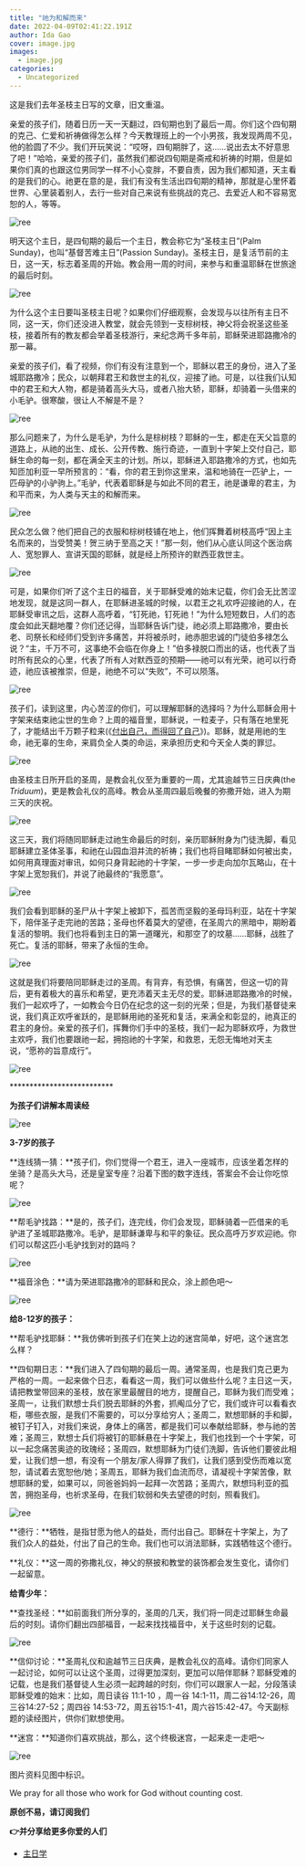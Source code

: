 ```yaml
---
title: "祂为和解而来"
date: 2022-04-09T02:41:22.191Z
author: Ida Gao
cover: image.jpg
images:
  - image.jpg
categories:
  - Uncategorized
---
```


这是我们去年圣枝主日写的文章，旧文重温。

<!--more-->

  

亲爱的孩子们，随着日历一天一天翻过，四旬期也到了最后一周。你们这个四旬期的克己、仁爱和祈祷做得怎么样？今天教理班上的一个小男孩，我发现两周不见，他的脸圆了不少。我们开玩笑说：“哎呀，四旬期胖了，这……说出去太不好意思了吧！”哈哈，亲爱的孩子们，虽然我们都说四旬期是斋戒和祈祷的时期，但是如果你们真的也跟这位男同学一样不小心变胖，不要自责，因为我们都知道，天主看的是我们的心。祂更在意的是，我们有没有生活出四旬期的精神，那就是心里怀着世界、心里装着别人，去行一些对自己来说有些挑战的克己、去爱近人和不容易宽恕的人，等等。

![ree](https://static.wixstatic.com/media/ec8b63_234efa7733c94879b17f65901bc010a3~mv2.jpg)

明天这个主日，是四旬期的最后一个主日，教会称它为“圣枝主日”(Palm Sunday)，也叫“基督苦难主日”(Passion Sunday)。圣枝主日，是复活节前的主日，这一天，标志着圣周的开始。教会用一周的时间，来参与和重温耶稣在世旅途的最后时刻。

![ree](https://static.wixstatic.com/media/ec8b63_deaf3bee105243bb915b6f9d104859a9~mv2.jpg)

为什么这个主日要叫圣枝主日呢？如果你们仔细观察，会发现与以往所有主日不同，这一天，你们还没进入教堂，就会先领到一支棕树枝，神父将会祝圣这些圣枝，接着所有的教友都会举着圣枝游行，来纪念两千多年前，耶稣荣进耶路撒冷的那一幕。

亲爱的孩子们，看了视频，你们有没有注意到一个，耶稣以君王的身份，进入了圣城耶路撒冷；民众，以朝拜君王和救世主的礼仪，迎接了祂。可是，以往我们认知中的君王和大人物，都是骑着高头大马，或者八抬大轿，耶稣，却骑着一头借来的小毛驴。很寒酸，很让人不解是不是？

![ree](https://static.wixstatic.com/media/ec8b63_d90e7c2c1d1e4f65997d1bc17dc82ca2~mv2.jpg)

那么问题来了，为什么是毛驴，为什么是棕树枝？耶稣的一生，都走在天父旨意的道路上，从祂的出生、成长、公开传教、施行奇迹，一直到十字架上交付自己，耶稣生命的每一刻，都在满全天主的计划。所以，耶稣进入耶路撒冷的方式，也如先知匝加利亚一早所预言的：“看，你的君王到你这里来，温和地骑在一匹驴上，一匹母驴的小驴驹上。”毛驴，代表着耶稣是与如此不同的君王，祂是谦卑的君主，为和平而来，为人类与天主的和解而来。

![ree](https://static.wixstatic.com/media/ec8b63_c43b75a012f04406a39e8493f79c84aa~mv2.jpg)

民众怎么做？他们把自己的衣服和棕树枝铺在地上，他们挥舞着树枝高呼“因上主名而来的，当受赞美！贺三纳于至高之天！”那一刻，他们从心底认同这个医治病人、宽恕罪人、宣讲天国的耶稣，就是经上所预许的默西亚救世主。

![ree](https://static.wixstatic.com/media/ec8b63_d9b423f1ec47452ead2d269f1dff34fc~mv2.jpg)

可是，如果你们听了这个主日的福音，关于耶稣受难的始末记载，你们会无比苦涩地发现，就是这同一群人，在耶稣进圣城的时候，以君王之礼欢呼迎接祂的人，在耶稣受审讯之后，这群人高呼着，“钉死祂，钉死祂！”为什么短短数日，人们的态度会如此天翻地覆？你们还记得，当耶稣告诉门徒，祂必须上耶路撒冷，要由长老、司祭长和经师们受到许多痛苦，并将被杀时，祂赤胆忠诚的门徒伯多禄怎么说？“主，千万不可，这事绝不会临在你身上！”伯多禄脱口而出的话，也代表了当时所有民众的心里，代表了所有人对默西亚的预期——祂可以有光荣，祂可以行奇迹，祂应该被推崇，但是，祂绝不可以“失败”，不可以陨落。

![ree](https://static.wixstatic.com/media/ec8b63_11e3242f37884db9b1949bad881a933a~mv2.jpg)

孩子们，读到这里，内心苦涩的你们，可以理解耶稣的选择吗？为什么耶稣会用十字架来结束祂尘世的生命？上周的福音里，耶稣说，一粒麦子，只有落在地里死了，才能结出千万颗子粒来(《[付出自己，而得回了自己](http://mp.weixin.qq.com/s?__biz=MzIzNjU0NDI1MA==&mid=2247487037&idx=1&sn=7df452d5dfee349ee52a4d67b66e06de&chksm=e8d707a8dfa08ebecbb1edfa092307ea737bb7af8a5ca548ec170fec7ba5c605f60ea55f7d0c&scene=21#wechat_redirect)》)。耶稣，就是用祂的生命，祂无辜的生命，来肩负全人类的命运，来承担历史和今天全人类的罪愆。

![ree](https://static.wixstatic.com/media/ec8b63_4269c04efe43420493287320b1f5cb30~mv2.jpg)

由圣枝主日所开启的圣周，是教会礼仪至为重要的一周，尤其逾越节三日庆典(the _Triduum_)，更是教会礼仪的高峰。教会从圣周四最后晚餐的弥撒开始，进入为期三天的庆祝。

![ree](https://static.wixstatic.com/media/ec8b63_162597acc80649a5ace3a9a8bd198436~mv2.jpg)

这三天，我们将随同耶稣走过祂生命最后的时刻，亲历耶稣附身为门徒洗脚，看见耶稣建立圣体圣事，和祂在山园血泪并流的祈祷；我们也将目睹耶稣如何被出卖，如何用真理面对审讯，如何只身背起祂的十字架，一步一步走向加尔瓦略山，在十字架上宽恕我们，并说了祂最终的“我愿意”。

![ree](https://static.wixstatic.com/media/ec8b63_e2aff60efb4b4e569b5a58f165557df8~mv2.jpg)

我们会看到耶稣的圣尸从十字架上被卸下，孤苦而坚毅的圣母玛利亚，站在十字架下，陪伴圣子走完祂的苦路；圣母也怀着莫大的望德，在圣周六的黑暗中，期盼着复活的黎明。我们也将看到主日的第一道曙光，和那空了的坟墓……耶稣，战胜了死亡。复活的耶稣，带来了永恒的生命。

![ree](https://static.wixstatic.com/media/ec8b63_920c40bfce9140099ed31b857652f0e8~mv2.jpg)

这就是我们将要陪同耶稣走过的圣周。有背弃，有恐惧，有痛苦，但这一切的背后，更有着极大的喜乐和希望，更充沛着天主无尽的爱。耶稣进耶路撒冷的时候，我们一起欢呼了，一如教会今日仍在纪念的这一刻的光荣；但是，为我们基督徒来说，我们真正欢呼雀跃的，是耶稣用祂的圣死和复活，来满全和彰显的，祂真正的君主的身份。亲爱的孩子们，挥舞你们手中的圣枝，我们一起为耶稣欢呼，为救世主欢呼，我们也要跟祂一起，拥抱祂的十字架，和救恩，无怨无悔地对天主说，“愿祢的旨意成行”。

![ree](https://static.wixstatic.com/media/ec8b63_8c3a97bec48540c9ae6f36a27aa2b4cb~mv2.jpg)

\*\*\*\*\*\*\*\*\*\*\*\*\*\*\*\*\*\*\*\*\*\*\*\*\*\*

**为孩子们讲解本周读经**

![ree](https://static.wixstatic.com/media/ec8b63_9be352d4799b49ca92d021dc281450f6~mv2.jpg)

**3-7岁的孩子**

  

**连线猜一猜：**孩子们，你们觉得一个君王，进入一座城市，应该坐着怎样的坐骑？是高头大马，还是皇室专座？沿着下图的数字连线，答案会不会让你吃惊呢？

![ree](https://static.wixstatic.com/media/ec8b63_acfff3200fec4094b3699caa8a58e3de~mv2.jpg)

**帮毛驴找路：**是的，孩子们，连完线，你们会发现，耶稣骑着一匹借来的毛驴进了圣城耶路撒冷。毛驴，是耶稣谦卑与和平的象征。民众高呼万岁欢迎祂。你们可以帮这匹小毛驴找到对的路吗？

![ree](https://static.wixstatic.com/media/ec8b63_10b5531a33214490a2e675c4c84458ae~mv2.jpg)

**福音涂色：**请为荣进耶路撒冷的耶稣和民众，涂上颜色吧～

  

![ree](https://static.wixstatic.com/media/ec8b63_dbd04d28f17a4d35b865e048a69eee01~mv2.jpg)

  

**给8-12岁的孩子：**  

**帮毛驴找耶稣：**我仿佛听到孩子们在笑上边的迷宫简单，好吧，这个迷宫怎么样？

  

**四旬期日志：**我们进入了四旬期的最后一周。通常圣周，也是我们克己更为严格的一周。一起来做个日志，看看这一周，我们可以做些什么呢？主日这一天，请把教堂带回来的圣枝，放在家里最醒目的地方，提醒自己，耶稣为我们而受难；圣周一，让我们默想士兵们脱去耶稣的外套，抓阄瓜分了它，我们或许可以看看衣柜，哪些衣服，是我们不需要的，可以分享给穷人；圣周二，默想耶稣的手和脚，被钉子钉入，对我们来说，身体上的痛苦，都是我们可以奉献给耶稣，参与祂的苦难；圣周三，默想士兵们将被钉的耶稣悬在十字架上，我们也找到一个十字架，可以一起念痛苦奥迹的玫瑰经；圣周四，默想耶稣为门徒们洗脚，告诉他们要彼此相爱，让我们想一想，有没有一个朋友/家人得罪了我们，让我们感到受伤而难以宽恕，请试着去宽恕他/她；圣周五，耶稣为我们血流而尽，请凝视十字架苦像，默想耶稣的爱，如果可以，同爸爸妈妈一起拜一次苦路；圣周六，默想玛利亚的孤苦，拥抱圣母，也祈求圣母，在我们软弱和失去望德的时刻，照看我们。

![ree](https://static.wixstatic.com/media/ec8b63_da7b56a0d9054e4999bc7328200561e6~mv2.jpg)

**德行：**牺牲，是指甘愿为他人的益处，而付出自己。耶稣在十字架上，为了我们众人的益处，付出了自己的生命。我们也可以消法耶稣，实践牺牲这个德行。

**礼仪：**这一周的弥撒礼仪，神父的祭披和教堂的装饰都会发生变化，请你们一起留意。

  

**给青少年：**  

**查找圣经：**如前面我们所分享的，圣周的几天，我们将一同走过耶稣生命最后的时刻。请你们翻出四部福音，一起来找找福音中，关于这些时刻的记载。

![ree](https://static.wixstatic.com/media/ec8b63_cbdf18eea092460d8ba97b0039ea33c7~mv2.jpg)

**信仰讨论：**圣周礼仪和逾越节三日庆典，是教会礼仪的高峰。请你们同家人一起讨论，如何可以让这个圣周，过得更加深刻，更加可以陪伴耶稣？耶稣受难的记载，也是我们基督徒人生必须一起跨越的时刻，你们可以跟家人一起，分段落读耶稣受难的始末：比如，周日读谷 11:1-10 ，周一谷 14:1-11，周二谷14:12-26，周三谷14:27-52；周四谷 14:53-72，周五谷15:1-41，周六谷15:42-47。今天副标题的读经图片，供你们默想使用。

  

**迷宫：**知道你们喜欢挑战，那么，这个终极迷宫，一起来走一走吧～

![ree](https://static.wixstatic.com/media/ec8b63_7e1574cca42a42c0b5347945e1521bb5~mv2.jpg)

  

  

图片资料见图中标识。

We pray for all those who work for God without counting cost.

**原创不易，请订阅我们**

**👉并分享给更多你爱的人们**

  

  

*   [主日学](https://www.urloveinme.com/首頁/categories/主日学)
